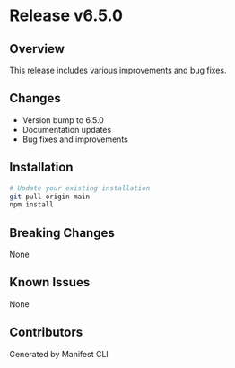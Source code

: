 # Release v6.5.0

## Overview
This release includes various improvements and bug fixes.

## Changes
- Version bump to 6.5.0
- Documentation updates
- Bug fixes and improvements

## Installation
```bash
# Update your existing installation
git pull origin main
npm install
```

## Breaking Changes
None

## Known Issues
None

## Contributors
Generated by Manifest CLI
